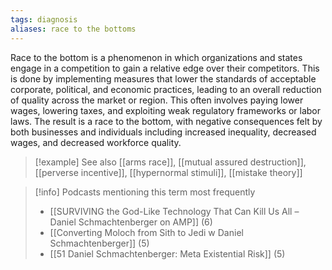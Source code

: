 ```yaml
---
tags: diagnosis
aliases: race to the bottoms
---
```


Race to the bottom is a phenomenon in which organizations and states engage in a competition to gain a relative edge over their competitors. This is done by implementing measures that lower the standards of acceptable corporate, political, and economic practices, leading to an overall reduction of quality across the market or region. This often involves paying lower wages, lowering taxes, and exploiting weak regulatory frameworks or labor laws. The result is a race to the bottom, with negative consequences felt by both businesses and individuals including increased inequality, decreased wages, and decreased workforce quality.

> [!example] See also
> [[arms race]], [[mutual assured destruction]], [[perverse incentive]], [[hypernormal stimuli]], [[mistake theory]]

> [!info] Podcasts mentioning this term most frequently
> * [[SURVIVING the God-Like Technology That Can Kill Us All – Daniel Schmachtenberger on AMP]] (6)
> * [[Converting Moloch from Sith to Jedi w  Daniel Schmachtenberger]] (5)
> * [[51 Daniel Schmachtenberger: Meta Existential Risk]] (5)